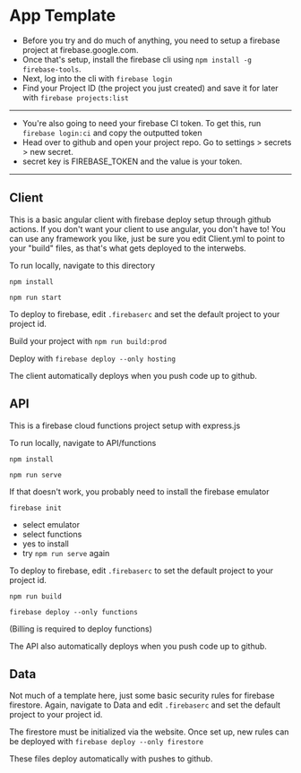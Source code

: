 # App Template
* Before you try and do much of anything, you need to setup a firebase project at firebase.google.com.  
* Once that's setup, install the firebase cli using `npm install -g firebase-tools`.
* Next, log into the cli with `firebase login`
* Find your Project ID (the project you just created) and save it for later with `firebase projects:list`
----
* You're also going to need your firebase CI token.  To get this, run `firebase login:ci` and copy the outputted token
* Head over to github and open your project repo.  Go to settings > secrets > new secret.
* secret key is FIREBASE_TOKEN and the value is your token.
----


## Client
This is a basic angular client with firebase deploy setup through github actions.  If you don't want your client to use angular, you don't have to!  You can use any framework you like, just be sure you edit Client.yml to point to your "build" files, as that's what gets deployed to the interwebs.

To run locally, navigate to this directory

    npm install

    npm run start

To deploy to firebase, edit `.firebaserc` and set the default project to your project id.

Build your project with `npm run build:prod`

Deploy with `firebase deploy --only hosting`

The client automatically deploys when you push code up to github.

## API
This is a firebase cloud functions project setup with express.js

To run locally, navigate to API/functions
    
    npm install

    npm run serve

If that doesn't work, you probably need to install the firebase emulator

    firebase init

* select emulator
* select functions
* yes to install
* try `npm run serve` again

To deploy to firebase, edit `.firebaserc` to set the default project to your project id.

`npm run build`

`firebase deploy --only functions`

(Billing is required to deploy functions)

The API also automatically deploys when you push code up to github.

## Data
Not much of a template here, just some basic security rules for firebase firestore.  Again, navigate to Data and edit `.firebaserc` and set the default project to your project id.  

The firestore must be initialized via the website.  Once set up, new rules can be deployed with `firebase deploy --only firestore`

These files deploy automatically with pushes to github.